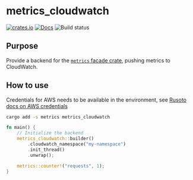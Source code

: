 metrics_cloudwatch
==================
[![crates.io](http://meritbadge.herokuapp.com/metrics_cloudwatch)](https://crates.io/crates/metrics_cloudwatch)
[![Docs](https://docs.rs/metrics_cloudwatch/badge.svg)](http://docs.rs/metrics_cloudwatch)
![Build status](https://github.com/ramn/metrics_cloudwatch/workflows/build/badge.svg)

Purpose
-------

Provide a backend for the [`metrics` facade
crate](https://crates.io/crates/metrics), pushing metrics to CloudWatch.


How to use
----------

Credentials for AWS needs to be available in the environment, see [Rusoto docs
on AWS credentials](
https://github.com/rusoto/rusoto/blob/master/AWS-CREDENTIALS.md)

```bash
cargo add -s metrics metrics_cloudwatch
```

```rust
fn main() {
    // Initialize the backend
    metrics_cloudwatch::builder()
        .cloudwatch_namespace("my-namespace")
        .init_thread()
        .unwrap();

    metrics::counter!("requests", 1);
}
```
